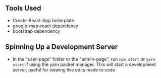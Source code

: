## Tools Used
- Create-React-App boilerplate
- google-map-react dependency
- bootstrap dependency

## Spinning Up a Development Server
- In the "user-page" folder or the "admin-page", run `npm start` or `yarn start` if using the yarn packet manager. This will start a development server, useful for viewing live edits made to code
